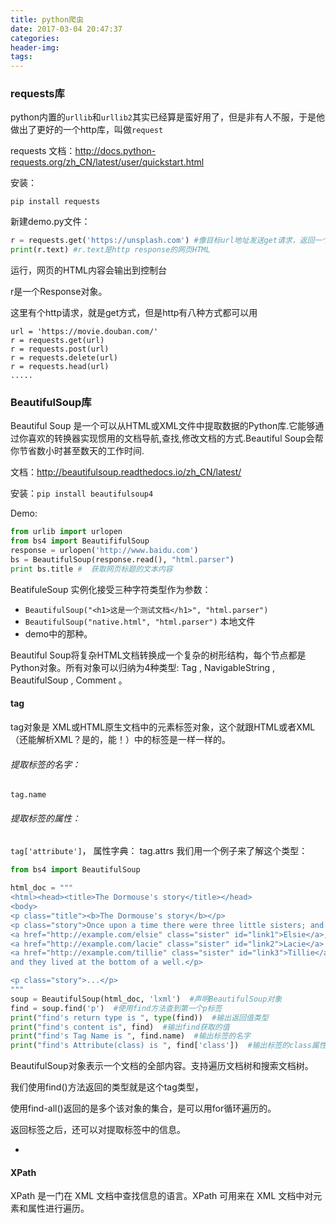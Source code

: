 ```yaml
---
title: python爬虫
date: 2017-03-04 20:47:37
categories:
header-img:
tags:
---
```


### requests库

python内置的`urllib`和`urllib2`其实已经算是蛮好用了，但是非有人不服，于是他做出了更好的一个http库，叫做`request`

requests 文档：http://docs.python-requests.org/zh_CN/latest/user/quickstart.html

安装：

`pip install requests`



新建demo.py文件：

```python
r = requests.get('https://unsplash.com') #像目标url地址发送get请求，返回一个response对象
print(r.text) #r.text是http response的网页HTML
```

运行，网页的HTML内容会输出到控制台

r是一个Response对象。



这里有个http请求，就是get方式，但是http有八种方式都可以用

```
url = 'https://movie.douban.com/'
r = requests.get(url) 
r = requests.post(url) 
r = requests.delete(url) 
r = requests.head(url) 
.....
```

### BeautifulSoup库

Beautiful Soup 是一个可以从HTML或XML文件中提取数据的Python库.它能够通过你喜欢的转换器实现惯用的文档导航,查找,修改文档的方式.Beautiful Soup会帮你节省数小时甚至数天的工作时间.

文档：http://beautifulsoup.readthedocs.io/zh_CN/latest/

安装：`pip install beautifulsoup4`

Demo:

```python
from urlib import urlopen
from bs4 import BeautififulSoup
response = urlopen('http://www.baidu.com')
bs = BeautifulSoup(response.read(), "html.parser")
print bs.title #  获取网页标题的文本内容
```

BeatifuleSoup 实例化接受三种字符类型作为参数：

* `BeautifulSoup("<h1>这是一个测试文档</h1>", "html.parser")`
* `BeautifulSoup("native.html", "html.parser")`  本地文件
* demo中的那种。



Beautiful Soup将复杂HTML文档转换成一个复杂的树形结构，每个节点都是Python对象。所有对象可以归纳为4种类型: Tag , NavigableString , BeautifulSoup , Comment 。

#### tag

tag对象是 XML或HTML原生文档中的元素标签对象，这个就跟HTML或者XML（还能解析XML？是的，能！）中的标签是一样一样的。

###### 提取标签的名字：

`tag.name`

###### 提取标签的属性：

`tag['attribute']`， 属性字典： tag.attrs
我们用一个例子来了解这个类型：

```python
from bs4 import BeautifulSoup

html_doc = """
<html><head><title>The Dormouse's story</title></head>
<body>
<p class="title"><b>The Dormouse's story</b></p>
<p class="story">Once upon a time there were three little sisters; and their names were
<a href="http://example.com/elsie" class="sister" id="link1">Elsie</a>,
<a href="http://example.com/lacie" class="sister" id="link2">Lacie</a> and
<a href="http://example.com/tillie" class="sister" id="link3">Tillie</a>;
and they lived at the bottom of a well.</p>

<p class="story">...</p>
"""
soup = BeautifulSoup(html_doc, 'lxml')  #声明BeautifulSoup对象
find = soup.find('p')  #使用find方法查到第一个p标签
print("find's return type is ", type(find))  #输出返回值类型
print("find's content is", find)  #输出find获取的值
print("find's Tag Name is ", find.name)  #输出标签的名字
print("find's Attribute(class) is ", find['class'])  #输出标签的class属性值
```

BeautifulSoup对象表示一个文档的全部内容。支持遍历文档树和搜索文档树。



我们使用find()方法返回的类型就是这个tag类型，

使用find-all()返回的是多个该对象的集合，是可以用for循环遍历的。

返回标签之后，还可以对提取标签中的信息。



- 

#### XPath

XPath 是一门在 XML 文档中查找信息的语言。XPath 可用来在 XML 文档中对元素和属性进行遍历。